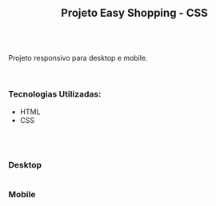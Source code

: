 ## <p align="center">Projeto Easy Shopping - CSS</p>

<br>
<br>

<p>Projeto responsivo para desktop e mobile.</p>

<br>

<h3>Tecnologias Utilizadas:</h3>

- HTML
- CSS

<br>
<br>

<h3>Desktop</h3>
<img src="">

<h3>Mobile</h3>
<img src="">
